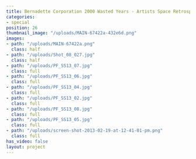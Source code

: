 ```yaml
---
title: Bernadette Corporation 2000 Wasted Years - Artists Space Retrospective
categories:
- special
position: 26
thumbnail_image: "/uploads/MAIN-67422a-432e6d.png"
images:
- path: "/uploads/MAIN-67422a.png"
  class: half
- path: "/uploads/Shot_08_027.jpg"
  class: half
- path: "/uploads/PF_SS13_07.jpg"
  class: full
- path: "/uploads/PF_SS13_06.jpg"
  class: full
- path: "/uploads/PF_SS13_04.jpg"
  class: full
- path: "/uploads/PF_SS13_02.jpg"
  class: full
- path: "/uploads/PF_SS13_08.jpg"
  class: full
- path: "/uploads/PF_SS13_05.jpg"
  class: full
- path: "/uploads/screen-shot-2013-02-19-at-12-41-01-pm.png"
  class: full
has_video: false
layout: project
---
```


